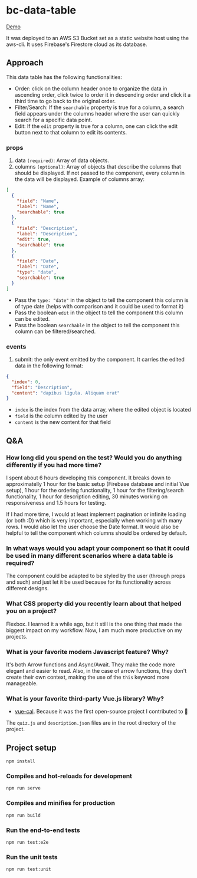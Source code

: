 # bc-data-table

[Demo](http://bc-data-table.s3-website-us-west-2.amazonaws.com)

It was deployed to an AWS S3 Bucket set as a static website host using the aws-cli. It uses Firebase's Firestore cloud as its database.

## Approach

This data table has the following functionalities:

- Order: click on the column header once to organize the data in ascending order, click twice to order it in descending order and click it a third time to go back to the original order.
- Filter/Search: If the `searchable` property is true for a column, a search field appears under the columns header where the user can quickly search for a specific data point.
- Edit: If the `edit` property is true for a column, one can click the edit button next to that column to edit its contents.

### props

1. data `(required)`: Array of data objects.
2. columns `(optional)`: Array of objects that describe the columns that should be displayed. If not passed to the component, every column in the data will be displayed. Example of columns array:

```json
[
  {
    "field": "Name",
    "label": "Name",
    "searchable": true
  },
  {
    "field": "Description",
    "label": "Description",
    "edit": true,
    "searchable": true
  },
  {
    "field": "Date",
    "label": "Date",
    "type": "date",
    "searchable": true
  }
]
```

- Pass the `type: "date"` in the object to tell the component this column is of type date (helps with comparison and it could be used to format it)
- Pass the boolean `edit` in the object to tell the component this column can be edited.
- Pass the boolean `searchable` in the object to tell the component this column can be filtered/searched.

### events

1. submit: the only event emitted by the component. It carries the edited data in the following format:

```json
{
  "index": 0,
  "field": "Description",
  "content": "dapibus ligula. Aliquam erat"
}
```

- `index` is the index from the data array, where the edited object is located
- `field` is the column edited by the user
- `content` is the new content for that field

## Q&A

### How long did you spend on the test? Would you do anything differently if you had more time?

I spent about 6 hours developing this component. It breaks down to approximatelly 1 hour for the basic setup (Firebase database and initial Vue setup), 1 hour for the ordering functionality, 1 hour for the filtering/search functionality, 1 hour for description editing, 30 minutes working on responsiveness and 1.5 hours for testing.

If I had more time, I would at least implement pagination or infinite loading (or both :D) which is very important, especially when working with many rows.
I would also let the user choose the Date format.
It would also be helpful to tell the component which columns should be ordered by default.

### In what ways would you adapt your component so that it could be used in many different scenarios where a data table is required?

The component could be adapted to be styled by the user (through props and such) and just let it be used because for its functionality across different designs.

### What CSS property did you recently learn about that helped you on a project?

Flexbox. I learned it a while ago, but it still is the one thing that made the biggest impact on my workflow. Now, I am much more productive on my projects.

### What is your favorite modern Javascript feature? Why?

It's both Arrow functions and Async/Await. They make the code more elegant and easier to read. Also, in the case of arrow functions, they don't create their own context, making the use of the `this` keyword more manageable.

### What is your favorite third-party Vue.js library? Why?

- [vue-cal](https://github.com/antoniandre/vue-cal). Because it was the first open-source project I contributed to 💙

The `quiz.js` and `description.json` files are in the root directory of the project.

## Project setup

```
npm install
```

### Compiles and hot-reloads for development

```
npm run serve
```

### Compiles and minifies for production

```
npm run build
```

### Run the end-to-end tests

```
npm run test:e2e
```

### Run the unit tests

```
npm run test:unit
```
